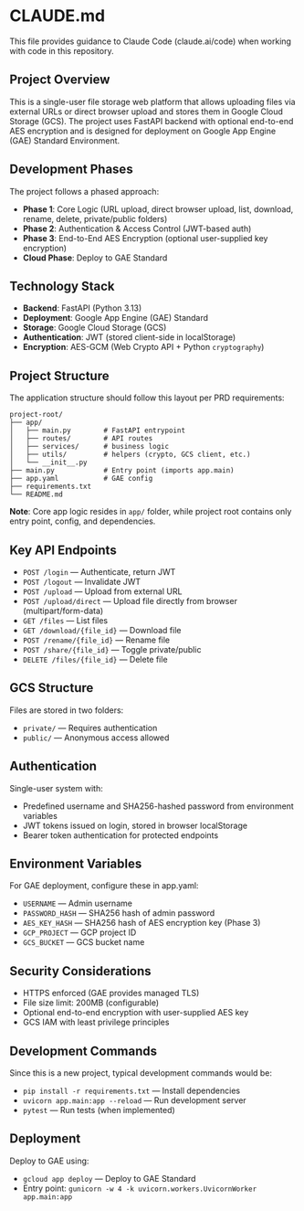 # CLAUDE.md

This file provides guidance to Claude Code (claude.ai/code) when working with code in this repository.

## Project Overview

This is a single-user file storage web platform that allows uploading files via external URLs or direct browser upload and stores them in Google Cloud Storage (GCS). The project uses FastAPI backend with optional end-to-end AES encryption and is designed for deployment on Google App Engine (GAE) Standard Environment.

## Development Phases

The project follows a phased approach:
- **Phase 1**: Core Logic (URL upload, direct browser upload, list, download, rename, delete, private/public folders)
- **Phase 2**: Authentication & Access Control (JWT-based auth)
- **Phase 3**: End-to-End AES Encryption (optional user-supplied key encryption)
- **Cloud Phase**: Deploy to GAE Standard

## Technology Stack

- **Backend**: FastAPI (Python 3.13)
- **Deployment**: Google App Engine (GAE) Standard
- **Storage**: Google Cloud Storage (GCS)
- **Authentication**: JWT (stored client-side in localStorage)
- **Encryption**: AES-GCM (Web Crypto API + Python `cryptography`)

## Project Structure

The application structure should follow this layout per PRD requirements:
```
project-root/
├── app/
│   ├── main.py        # FastAPI entrypoint
│   ├── routes/        # API routes
│   ├── services/      # business logic
│   ├── utils/         # helpers (crypto, GCS client, etc.)
│   └── __init__.py
├── main.py            # Entry point (imports app.main)
├── app.yaml           # GAE config
├── requirements.txt
└── README.md
```

**Note**: Core app logic resides in `app/` folder, while project root contains only entry point, config, and dependencies.

## Key API Endpoints

- `POST /login` — Authenticate, return JWT
- `POST /logout` — Invalidate JWT
- `POST /upload` — Upload from external URL
- `POST /upload/direct` — Upload file directly from browser (multipart/form-data)
- `GET /files` — List files
- `GET /download/{file_id}` — Download file
- `POST /rename/{file_id}` — Rename file
- `POST /share/{file_id}` — Toggle private/public
- `DELETE /files/{file_id}` — Delete file

## GCS Structure

Files are stored in two folders:
- `private/` — Requires authentication
- `public/` — Anonymous access allowed

## Authentication

Single-user system with:
- Predefined username and SHA256-hashed password from environment variables
- JWT tokens issued on login, stored in browser localStorage
- Bearer token authentication for protected endpoints

## Environment Variables

For GAE deployment, configure these in app.yaml:
- `USERNAME` — Admin username
- `PASSWORD_HASH` — SHA256 hash of admin password
- `AES_KEY_HASH` — SHA256 hash of AES encryption key (Phase 3)
- `GCP_PROJECT` — GCP project ID
- `GCS_BUCKET` — GCS bucket name

## Security Considerations

- HTTPS enforced (GAE provides managed TLS)
- File size limit: 200MB (configurable)
- Optional end-to-end encryption with user-supplied AES key
- GCS IAM with least privilege principles

## Development Commands

Since this is a new project, typical development commands would be:
- `pip install -r requirements.txt` — Install dependencies
- `uvicorn app.main:app --reload` — Run development server
- `pytest` — Run tests (when implemented)

## Deployment

Deploy to GAE using:
- `gcloud app deploy` — Deploy to GAE Standard
- Entry point: `gunicorn -w 4 -k uvicorn.workers.UvicornWorker app.main:app`
